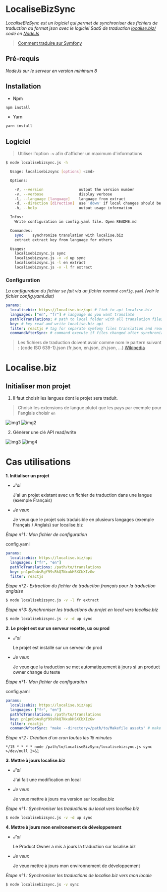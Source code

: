 # LocaliseBizSync

_LocaliseBizSync est un logiciel qui permet de synchroniser des fichiers de traduction au format json avec le logiciel SaaS de traduction [localise.biz/](https://localise.biz/) codé en [NodeJs](https://nodejs.org/en/)_

> [Comment traduire sur Symfony](./SYMFONY.md)

## Pré-requis

_NodeJs sur le serveur en version minimum 8_

## Installation

- Npm

```bash
npm install
```

- Yarn

```bash
yarn install
```

## Logiciel

> Utiliser l'option `-v` afin d'afficher un maximum d'informations

```bash
$ node localisebizsync.js -h

  Usage: localisebizsync [options] <cmd>

  Options:

    -V, --version                output the version number
    -v, --verbose                display verbose
    -l, --language [language]    language from extract
    -d, --direction [direction]  use 'down' if local changes should be overwritten [default: 'down'] ( use for sync cmd )
    -h, --help                   output usage information

  Infos:
	Write configuration in config.yaml file. Open README.md

  Commandes:
	sync 	synchronize translation with localise.biz
	extract extract key from language for others

  Usages:
	localisebizsync.js sync
	localisebizsync.js -v -d up sync
	localisebizsync.js -l en extract
	localisebizsync.js -v -l fr extract
```

### Configuration

_La configuration du fichier se fait via un fichier nommé `config.yaml` (voir le fichier config.yaml.dist)_

```yaml
params:
  localisebiz: https://localise.biz/api # link to api localise.biz
  languages: ["en", "fr"] # language do you want translate
  pathToTranslations: # path to local folder with all translation files (fr.json, en.json, es.json, ...)
  key: # key read and write localise.biz api
  filter: reactjs # tag for separate symfony files translation and reactjs files translation
  commandAfterSync: # command execute if files changed after synchronization (ex : "make --directory=/home/my-project yarn-install")
```

> Les fichiers de traduction doivent avoir comme nom le partern suivant : {code ISO 639-1}.json (fr.json, en.json, zh.json, ...) [Wikipedia](https://fr.wikipedia.org/wiki/Liste_des_codes_ISO_639-1)

# Localise.biz

## Initialiser mon projet

1. Il faut choisir les langues dont le projet sera traduit.

> Choisir les extensions de langue plutot que les pays par exemple pour l'anglais choisir `en`

![img1](./documentation/images/img1.png)
![img2](./documentation/images/img2.png)

2. Générer une clé API read/write

![img3](./documentation/images/img3.png)
![img4](./documentation/images/img4.png)

# Cas utilisations

**1. Initialiser un projet**

- _J'ai_

  J'ai un projet existant avec un fichier de traduction dans une langue (exemple Français)

- _Je veux_

  Je veux que le projet sois traduisible en plusieurs langages (exemple Français / Anglais) sur localise.biz

_Étape n°1 : Mon fichier de configuration_

config.yaml

```yaml
params:
  localisebiz: https://localise.biz/api
  languages: ["fr", "en"]
  pathToTranslations: /path/to/translations
  key: pn1pnDoAsRgY99sRkQ7NxukHSXCbXIzGw
  filter: reactjs
```

_Étape n°2 : Extraction du fichier de traduction français pour la traduction anglaise_

```bash
$ node localisebizsync.js -v -l fr extract
```

_Étape n°3: Synchroniser les traductions du projet en local vers localise.biz_

```bash
$ node localisebizsync.js -v -d up sync
```

**2. Le projet est sur un serveur recette, ux ou prod**

- _J'ai_

  Le projet est installé sur un serveur de prod

- _Je veux_

  Je veux que la traduction se met automatiquement à jours si un product owner change du texte

_Étape n°1 : Mon fichier de configuration_

config.yaml

```yaml
params:
  localisebiz: https://localise.biz/api
  languages: ["fr", "en"]
  pathToTranslations: /path/to/translations
  key: pn1pnDoAsRgY99sRkQ7NxukHSXCbXIzGw
  filter: reactjs
  commandAfterSync: "make --directory=/path/to/Makefile assets" # make assets execute `yarn build`
```

_Étape n°2 : Création d'un cron toutes les 15 minutes_

`*/15 * * * * node /path/to/LocaliseBizSync/localisebizsync.js sync >/dev/null 2>&1`

**3. Mettre à jours localise.biz**

- _J'ai_

  J'ai fait une modification en local

- _Je veux_

  Je veux mettre à jours ma version sur localise.biz

_Étape n°1 : Synchroniser les traductions du local vers localise.biz_

```bash
$ node localisebizsync.js -v -d up sync
```

**4. Mettre à jours mon environement de développement**

- _J'ai_

  Le Product Owner a mis à jours la traduction sur localise.biz

- _Je veux_

  Je veux mettre à jours mon environnement de développement

_Étape n°1 : Synchroniser les traductions de localise.biz vers mon locale_

```bash
$ node localisebizsync.js -v sync
```
